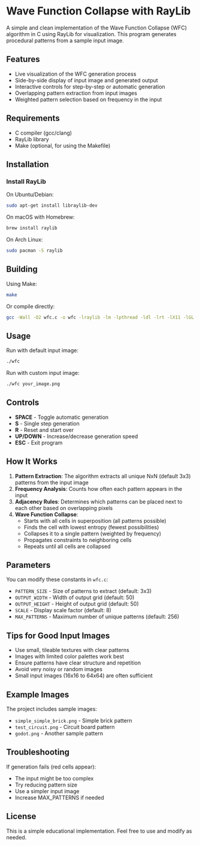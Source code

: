 # Wave Function Collapse with RayLib

A simple and clean implementation of the Wave Function Collapse (WFC) algorithm in C using RayLib for visualization. This program generates procedural patterns from a sample input image.

## Features

- Live visualization of the WFC generation process
- Side-by-side display of input image and generated output
- Interactive controls for step-by-step or automatic generation
- Overlapping pattern extraction from input images
- Weighted pattern selection based on frequency in the input

## Requirements

- C compiler (gcc/clang)
- RayLib library
- Make (optional, for using the Makefile)

## Installation

### Install RayLib

On Ubuntu/Debian:
```bash
sudo apt-get install libraylib-dev
```

On macOS with Homebrew:
```bash
brew install raylib
```

On Arch Linux:
```bash
sudo pacman -S raylib
```

## Building

Using Make:
```bash
make
```

Or compile directly:
```bash
gcc -Wall -O2 wfc.c -o wfc -lraylib -lm -lpthread -ldl -lrt -lX11 -lGL
```

## Usage

Run with default input image:
```bash
./wfc
```

Run with custom input image:
```bash
./wfc your_image.png
```

## Controls

- **SPACE** - Toggle automatic generation
- **S** - Single step generation
- **R** - Reset and start over
- **UP/DOWN** - Increase/decrease generation speed
- **ESC** - Exit program

## How It Works

1. **Pattern Extraction**: The algorithm extracts all unique NxN (default 3x3) patterns from the input image
2. **Frequency Analysis**: Counts how often each pattern appears in the input
3. **Adjacency Rules**: Determines which patterns can be placed next to each other based on overlapping pixels
4. **Wave Function Collapse**: 
   - Starts with all cells in superposition (all patterns possible)
   - Finds the cell with lowest entropy (fewest possibilities)
   - Collapses it to a single pattern (weighted by frequency)
   - Propagates constraints to neighboring cells
   - Repeats until all cells are collapsed

## Parameters

You can modify these constants in `wfc.c`:

- `PATTERN_SIZE` - Size of patterns to extract (default: 3x3)
- `OUTPUT_WIDTH` - Width of output grid (default: 50)
- `OUTPUT_HEIGHT` - Height of output grid (default: 50)
- `SCALE` - Display scale factor (default: 8)
- `MAX_PATTERNS` - Maximum number of unique patterns (default: 256)

## Tips for Good Input Images

- Use small, tileable textures with clear patterns
- Images with limited color palettes work best
- Ensure patterns have clear structure and repetition
- Avoid very noisy or random images
- Small input images (16x16 to 64x64) are often sufficient

## Example Images

The project includes sample images:
- `simple_simple_brick.png` - Simple brick pattern
- `test_circuit.png` - Circuit board pattern
- `godot.png` - Another sample pattern

## Troubleshooting

If generation fails (red cells appear):
- The input might be too complex
- Try reducing pattern size
- Use a simpler input image
- Increase MAX_PATTERNS if needed

## License

This is a simple educational implementation. Feel free to use and modify as needed.